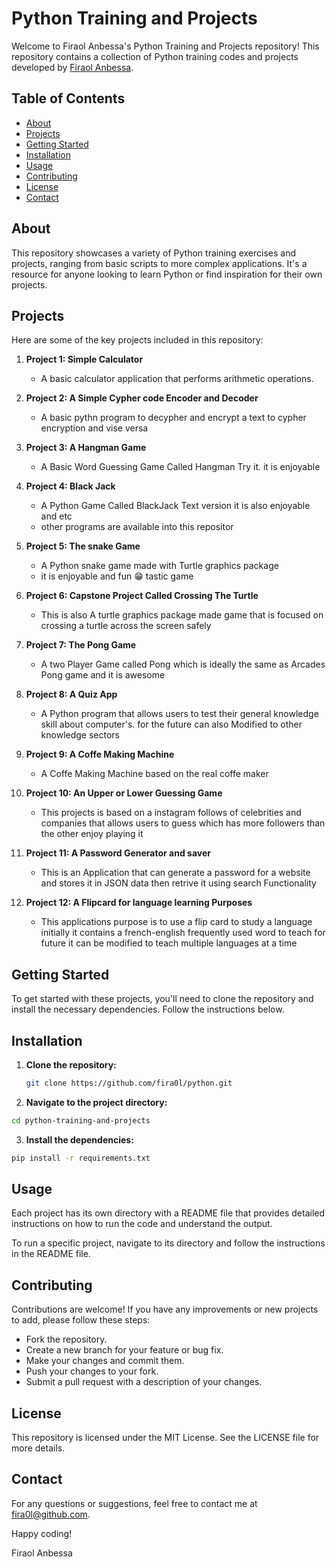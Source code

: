 # Python Training and Projects

Welcome to Firaol Anbessa's Python Training and Projects repository! This repository contains a collection of Python training codes and projects developed by [Firaol Anbessa](https://github.com/fira0l).

## Table of Contents

- [About](#about)
- [Projects](#projects)
- [Getting Started](#getting-started)
- [Installation](#installation)
- [Usage](#usage)
- [Contributing](#contributing)
- [License](#license)
- [Contact](#contact)

## About

This repository showcases a variety of Python training exercises and projects, ranging from basic scripts to more complex applications. It's a resource for anyone looking to learn Python or find inspiration for their own projects.

## Projects

Here are some of the key projects included in this repository:

1. **Project 1: Simple Calculator**
   - A basic calculator application that performs arithmetic operations.

2. **Project 2: A Simple Cypher code Encoder and Decoder**
   - A basic pythn program to decypher and encrypt a text to cypher encryption and vise versa

3. **Project 3: A Hangman Game**
   - A Basic Word Guessing Game Called Hangman Try it. it is enjoyable

4. **Project 4: Black Jack**
   - A Python Game Called BlackJack Text version it is also enjoyable and etc
   - other programs are available into this repositor
5. **Project 5: The snake Game** 
   - A Python snake game made with Turtle graphics package
   - it is enjoyable and fun 😁 tastic game
6. **Project 6: Capstone Project Called Crossing The Turtle**
   - This is also A turtle graphics package made game that is focused on crossing a turtle across the screen safely
7. **Project 7: The Pong Game**
   - A two Player Game called Pong which is ideally the same as Arcades Pong game and it is awesome
8. **Project 8: A Quiz App**
   - A Python program that allows users to test their general knowledge skill about computer's. for the future can also 
      Modified to other knowledge sectors 
9. **Project 9: A Coffe Making Machine**
   - A Coffe Making Machine based on the real coffe maker 
10. **Project 10: An Upper or Lower Guessing Game**
    - This projects is based on a instagram follows of celebrities and companies that allows users to guess which has more
       followers than the other enjoy playing it
11. **Project 11: A Password Generator and saver**
    - This is an Application that can generate a password for a website and stores it in JSON data then retrive it using 
      search Functionality 
12. **Project 12: A Flipcard for language learning Purposes**
    - This applications purpose is to use a flip card to study a language initially it contains a french-english frequently
     used word to teach for future it can be modified to teach multiple languages at a time



## Getting Started

To get started with these projects, you'll need to clone the repository and install the necessary dependencies. Follow the instructions below.

## Installation

1. **Clone the repository:**
   ```bash
   git clone https://github.com/fira0l/python.git
2. **Navigate to the project directory:**
```bash
cd python-training-and-projects
```
3. **Install the dependencies:**
```bash
pip install -r requirements.txt
```
## Usage
Each project has its own directory with a README file that provides detailed instructions on how to run the code and understand the output.

To run a specific project, navigate to its directory and follow the instructions in the README file.


## Contributing
Contributions are welcome! If you have any improvements or new projects to add, please follow these steps:

- Fork the repository.
- Create a new branch for your feature or bug fix.
- Make your changes and commit them.
- Push your changes to your fork.
- Submit a pull request with a description of your changes.

## License
This repository is licensed under the MIT License. See the LICENSE file for more details.

## Contact
For any questions or suggestions, feel free to contact me at fira0l@github.com.

Happy coding!

Firaol Anbessa
